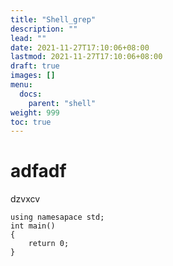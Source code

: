 ```yaml
---
title: "Shell_grep"
description: ""
lead: ""
date: 2021-11-27T17:10:06+08:00
lastmod: 2021-11-27T17:10:06+08:00
draft: true
images: []
menu: 
  docs:
    parent: "shell"
weight: 999
toc: true
---
```


# adfadf
dzvxcv
```
using namesapace std;
int main()
{
	return 0;	
}
```
